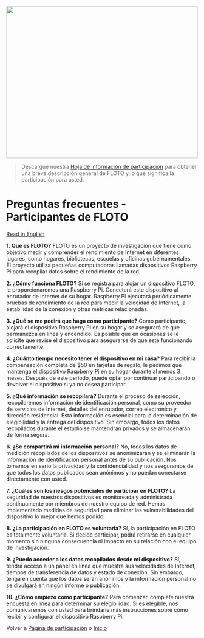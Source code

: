 <img src='https://internetequity.uchicago.edu/wp-content/uploads/2022/05/iStock-1372368387-1440x580.jpg' height='400px' width='100%'>

> Descargue nuestra [Hoja de información de participación](../assets/pdfs/Hoja%20informativa%20de%20participaci%C3%B3n%20de%20FLOTO.pdf) para obtener una breve descripción general de FLOTO y lo que significa la participación para usted.

# **Preguntas frecuentes - Participantes de FLOTO**

[Read in English](https://internetequity.org/floto/faqs.html)

**1. Qué es FLOTO?**
FLOTO es un proyecto de investigación que tiene como objetivo medir y comprender el rendimiento de Internet en diferentes lugares, como hogares, bibliotecas, escuelas y oficinas gubernamentales. El proyecto utiliza pequeñas computadoras llamadas dispositivos Raspberry Pi para recopilar datos sobre el rendimiento de la red.

**2. ¿Cómo funciona FLOTO?**
Si se registra para alojar un dispositivo FLOTO, le proporcionaremos una Raspberry Pi. Conectará este dispositivo al enrutador de Internet de su hogar. Raspberry Pi ejecutará periódicamente pruebas de rendimiento de la red para medir la velocidad de Internet, la estabilidad de la conexión y otras métricas relacionadas.

**3. ¿Qué se me pedirá que haga como participante?**
Como participante, alojará el dispositivo Raspberry Pi en su hogar y se asegurará de que permanezca en línea y encendido. Es posible que en ocasiones se le solicite que revise el dispositivo para asegurarse de que esté funcionando correctamente.

**4. ¿Cuánto tiempo necesito tener el dispositivo en mi casa?**
Para recibir la compensación completa de $50 en tarjetas de regalo, le pedimos que mantenga el dispositivo Raspberry Pi en su hogar durante al menos 3 meses. Después de este período, puede optar por continuar participando o devolver el dispositivo si ya no desea participar.

**5. ¿Qué información se recopilará?**
Durante el proceso de selección, recopilaremos información de identificación personal, como su proveedor de servicios de Internet, detalles del enrutador, correo electrónico y dirección residencial. Esta información es esencial para la determinación de elegibilidad y la entrega del dispositivo. Sin embargo, todos los datos recopilados durante el estudio se mantendrán privados y se almacenarán de forma segura.

**6. ¿Se compartirá mi información personal?**
No, todos los datos de medición recopilados de los dispositivos se anonimizarán y se eliminarán la información de identificación personal antes de su publicación. Nos tomamos en serio la privacidad y la confidencialidad y nos aseguramos de que todos los datos publicados sean anónimos y no puedan conectarse directamente con usted.

**7. ¿Cuáles son los riesgos potenciales de participar en FLOTO?**
La seguridad de nuestros dispositivos es monitoreada y administrada continuamente por miembros de nuestro equipo de red. Hemos implementado medidas de seguridad para eliminar las vulnerabilidades del dispositivo lo mejor que hemos podido.

**8. ¿La participación en FLOTO es voluntaria?**
Sí, la participación en FLOTO es totalmente voluntaria. Si decide participar, podrá retirarse en cualquier momento sin ninguna consecuencia ni impacto en su relación con el equipo de investigación.

**9. ¿Puedo acceder a los datos recopilados desde mi dispositivo?**
Sí, tendrá acceso a un panel en línea que muestra sus velocidades de Internet, tiempos de transferencia de datos y estado de conexión. Sin embargo, tenga en cuenta que los datos serán anónimos y la información personal no se divulgará en ningún informe o publicación.

**10. ¿Cómo empiezo como participante?**
Para comenzar, complete nuestra [encuesta en línea](https://internetequity.org/floto/participate-es.html) para determinar su elegibilidad. Si es elegible, nos comunicaremos con usted para brindarle más instrucciones sobre cómo recibir y configurar el dispositivo Raspberry Pi.

Volver a [Página de participación](https://internetequity.org/floto/participate-es.html) o [Inicio](https://internetequity.org/floto/index-es.html)